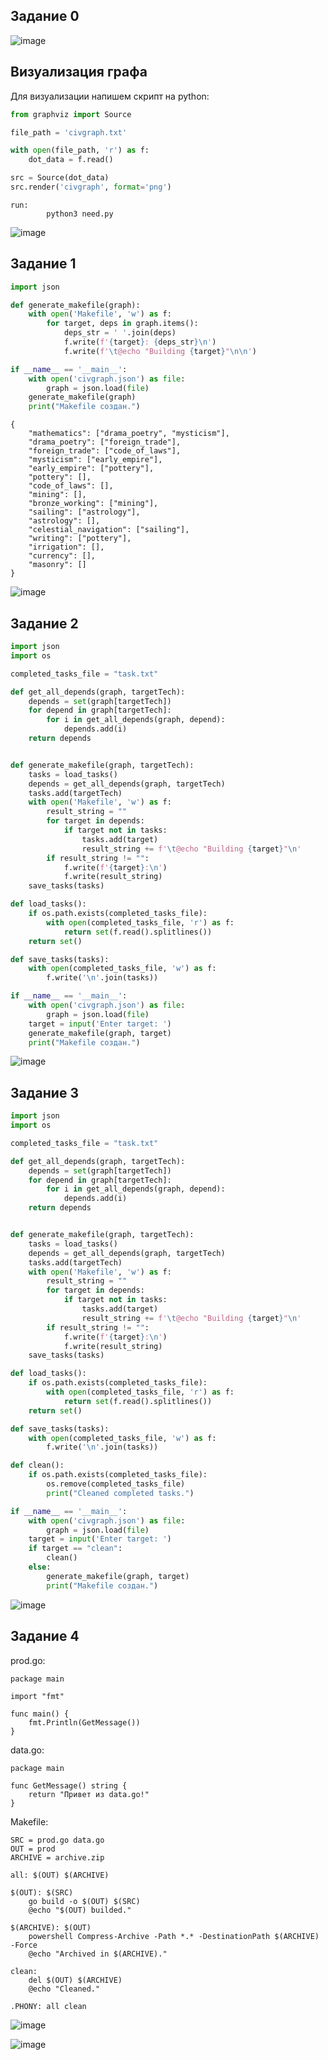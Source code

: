 ## Задание 0

![image](https://github.com/user-attachments/assets/a3117572-359c-4d37-99f1-1504d84b7e21)

## Визуализация графа

Для визуализации напишем скрипт на python:

```python
from graphviz import Source

file_path = 'civgraph.txt'

with open(file_path, 'r') as f:
    dot_data = f.read()

src = Source(dot_data)
src.render('civgraph', format='png')
```

```Make
run:
        python3 need.py
```

![image](https://github.com/user-attachments/assets/5715fb21-f4ff-4058-865e-8b89e481a2af)

## Задание 1

```python
import json

def generate_makefile(graph):
    with open('Makefile', 'w') as f:
        for target, deps in graph.items():
            deps_str = ' '.join(deps)
            f.write(f'{target}: {deps_str}\n')
            f.write(f'\t@echo "Building {target}"\n\n')

if __name__ == '__main__':
    with open('civgraph.json') as file:
        graph = json.load(file)
    generate_makefile(graph)
    print("Makefile создан.")
```

```
{
    "mathematics": ["drama_poetry", "mysticism"],
    "drama_poetry": ["foreign_trade"],
    "foreign_trade": ["code_of_laws"],
    "mysticism": ["early_empire"],
    "early_empire": ["pottery"],
    "pottery": [],
    "code_of_laws": [],
    "mining": [],
    "bronze_working": ["mining"],
    "sailing": ["astrology"],
    "astrology": [],
    "celestial_navigation": ["sailing"],
    "writing": ["pottery"],
    "irrigation": [],
    "currency": [],
    "masonry": []
}
```

![image](https://github.com/user-attachments/assets/a70e23f1-6782-457f-b913-76e3ebefb028)

## Задание 2

```python
import json
import os

completed_tasks_file = "task.txt"

def get_all_depends(graph, targetTech):
    depends = set(graph[targetTech])
    for depend in graph[targetTech]:
        for i in get_all_depends(graph, depend):
            depends.add(i)
    return depends


def generate_makefile(graph, targetTech):
    tasks = load_tasks()
    depends = get_all_depends(graph, targetTech)
    tasks.add(targetTech)
    with open('Makefile', 'w') as f:
        result_string = ""
        for target in depends:
            if target not in tasks:
                tasks.add(target)
                result_string += f'\t@echo "Building {target}"\n'
        if result_string != "":
            f.write(f'{target}:\n')
            f.write(result_string)
    save_tasks(tasks)

def load_tasks():
    if os.path.exists(completed_tasks_file):
        with open(completed_tasks_file, 'r') as f:
            return set(f.read().splitlines())
    return set()

def save_tasks(tasks):
    with open(completed_tasks_file, 'w') as f:
        f.write('\n'.join(tasks))

if __name__ == '__main__':
    with open('civgraph.json') as file:
        graph = json.load(file)
    target = input('Enter target: ')
    generate_makefile(graph, target)
    print("Makefile создан.")
```

![image](https://github.com/user-attachments/assets/9b35c3bc-99c0-44cb-8821-2bc45e706c67)

## Задание 3

```python
import json
import os

completed_tasks_file = "task.txt"

def get_all_depends(graph, targetTech):
    depends = set(graph[targetTech])
    for depend in graph[targetTech]:
        for i in get_all_depends(graph, depend):
            depends.add(i)
    return depends


def generate_makefile(graph, targetTech):
    tasks = load_tasks()
    depends = get_all_depends(graph, targetTech)
    tasks.add(targetTech)
    with open('Makefile', 'w') as f:
        result_string = ""
        for target in depends:
            if target not in tasks:
                tasks.add(target)
                result_string += f'\t@echo "Building {target}"\n'
        if result_string != "":
            f.write(f'{target}:\n')
            f.write(result_string)
    save_tasks(tasks)

def load_tasks():
    if os.path.exists(completed_tasks_file):
        with open(completed_tasks_file, 'r') as f:
            return set(f.read().splitlines())
    return set()

def save_tasks(tasks):
    with open(completed_tasks_file, 'w') as f:
        f.write('\n'.join(tasks))

def clean():
    if os.path.exists(completed_tasks_file):
        os.remove(completed_tasks_file)
        print("Cleaned completed tasks.")

if __name__ == '__main__':
    with open('civgraph.json') as file:
        graph = json.load(file)
    target = input('Enter target: ')
    if target == "clean":
        clean()
    else:
        generate_makefile(graph, target)
        print("Makefile создан.")
```

![image](https://github.com/user-attachments/assets/355b9321-852f-4758-824a-f6edb2b87fd4)

## Задание 4

prod.go:

```golang
package main

import "fmt"

func main() {
	fmt.Println(GetMessage())
}
```

data.go:

```golang
package main

func GetMessage() string {
	return "Привет из data.go!"
}
```

Makefile:

```make
SRC = prod.go data.go
OUT = prod
ARCHIVE = archive.zip

all: $(OUT) $(ARCHIVE)

$(OUT): $(SRC)
	go build -o $(OUT) $(SRC)
	@echo "$(OUT) builded."

$(ARCHIVE): $(OUT)
	powershell Compress-Archive -Path *.* -DestinationPath $(ARCHIVE) -Force
	@echo "Archived in $(ARCHIVE)."

clean:
	del $(OUT) $(ARCHIVE)
	@echo "Cleaned."

.PHONY: all clean
```

![image](https://github.com/user-attachments/assets/4dabf487-14ce-4536-b7eb-638e19743983)


![image](https://github.com/user-attachments/assets/65e53c60-2282-4526-b486-2ead649e5c97)

